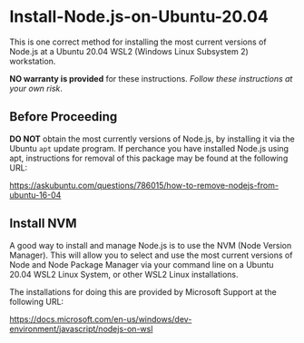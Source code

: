 # Install-Node.js-on-Ubuntu-20.04
This is one correct method for installing the most current versions of Node.js at a Ubuntu 20.04 WSL2 (Windows Linux Subsystem 2) workstation.

**NO warranty is provided** for these instructions. _Follow these instructions at your own risk_.

## Before Proceeding

**DO NOT** obtain the most currently versions of Node.js, by installing it via the Ubuntu `apt` update program. If perchance you have installed Node.js using apt, instructions for removal of this package may be found at the following URL:

https://askubuntu.com/questions/786015/how-to-remove-nodejs-from-ubuntu-16-04


## Install NVM

A good way to install and manage Node.js is to use the NVM (Node Version Manager). This will allow you to select and use the most current versions of Node and Node Package Manager via your command line on a Ubuntu 20.04 WSL2 Linux System, or other WSL2 Linux installations.

The installations for doing this are provided by Microsoft Support at the following URL:

https://docs.microsoft.com/en-us/windows/dev-environment/javascript/nodejs-on-wsl
